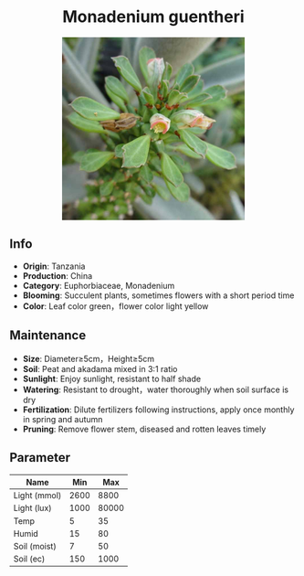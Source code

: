 <h1 align='center'>Monadenium guentheri</h1>
<p align="center">
    <img 
        align='center'
        width='320'
        src="../images/monadenium guentheri.png" 
        alt='Monadenium guentheri' />
</p>

## Info

 - **Origin**: Tanzania
 - **Production**: China
 - **Category**: Euphorbiaceae, Monadenium
 - **Blooming**: Succulent plants, sometimes flowers with a short period time
 - **Color**: Leaf color green，flower color light yellow

## Maintenance

 - **Size**: Diameter≥5cm，Height≥5cm
 - **Soil**: Peat and akadama mixed in 3:1 ratio
 - **Sunlight**: Enjoy sunlight, resistant to half shade
 - **Watering**: Resistant to drought，water thoroughly when soil surface is dry
 - **Fertilization**: Dilute fertilizers following instructions, apply once monthly in spring and autumn
 - **Pruning**: Remove flower stem, diseased and rotten leaves timely

## Parameter

| Name         | Min  | Max   |
|--------------|------|-------|
| Light (mmol) | 2600 | 8800  |
| Light (lux)  | 1000 | 80000 |
| Temp         | 5    | 35    |
| Humid        | 15   | 80    |
| Soil (moist) | 7   | 50    |
| Soil (ec)    | 150  | 1000  |